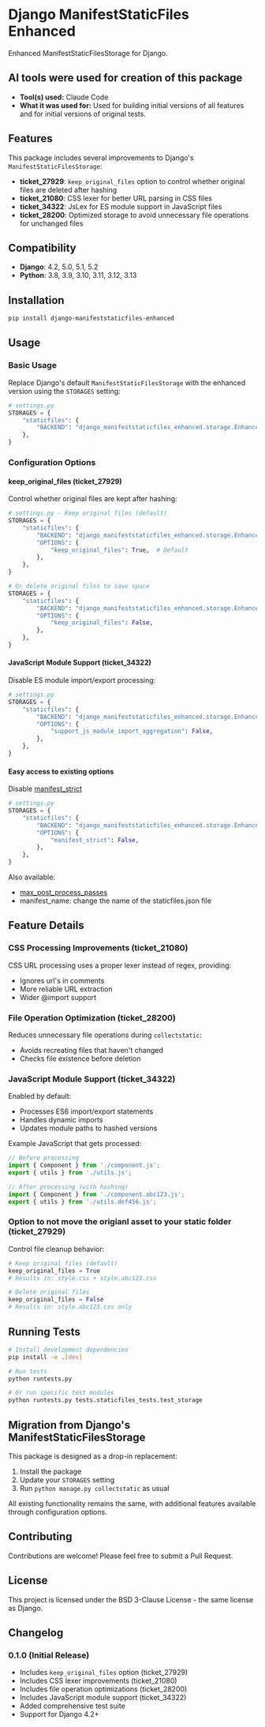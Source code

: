 # Django ManifestStaticFiles Enhanced

Enhanced ManifestStaticFilesStorage for Django.

## AI tools were used for creation of this package
- **Tool(s) used:** Claude Code
- **What it was used for:** Used for building initial versions of all features and for initial versions of original tests.

## Features

This package includes several improvements to Django's `ManifestStaticFilesStorage`:

- **ticket_27929**: `keep_original_files` option to control whether original files are deleted after hashing
- **ticket_21080**: CSS lexer for better URL parsing in CSS files
- **ticket_34322**: JsLex for ES module support in JavaScript files
- **ticket_28200**: Optimized storage to avoid unnecessary file operations for unchanged files

## Compatibility

- **Django**: 4.2, 5.0, 5.1, 5.2
- **Python**: 3.8, 3.9, 3.10, 3.11, 3.12, 3.13

## Installation

```bash
pip install django-manifeststaticfiles-enhanced
```

## Usage

### Basic Usage

Replace Django's default `ManifestStaticFilesStorage` with the enhanced version using the `STORAGES` setting:

```python
# settings.py
STORAGES = {
    "staticfiles": {
        "BACKEND": "django_manifeststaticfiles_enhanced.storage.EnhancedManifestStaticFilesStorage",
    },
}
```

### Configuration Options

#### keep_original_files (ticket_27929)

Control whether original files are kept after hashing:

```python
# settings.py - Keep original files (default)
STORAGES = {
    "staticfiles": {
        "BACKEND": "django_manifeststaticfiles_enhanced.storage.EnhancedManifestStaticFilesStorage",
        "OPTIONS": {
            "keep_original_files": True,  # Default
        },
    },
}

# Or delete original files to save space
STORAGES = {
    "staticfiles": {
        "BACKEND": "django_manifeststaticfiles_enhanced.storage.EnhancedManifestStaticFilesStorage",
        "OPTIONS": {
            "keep_original_files": False,
        },
    },
}
```

#### JavaScript Module Support (ticket_34322)

Disable ES module import/export processing:

```python
# settings.py
STORAGES = {
    "staticfiles": {
        "BACKEND": "django_manifeststaticfiles_enhanced.storage.EnhancedManifestStaticFilesStorage",
        "OPTIONS": {
            "support_js_module_import_aggregation": False,
        },
    },
}
```

#### Easy access to existing options
Disable [manifest_strict](https://docs.djangoproject.com/en/5.2/ref/contrib/staticfiles/#django.contrib.staticfiles.storage.ManifestStaticFilesStorage.manifest_strict)
```python
# settings.py
STORAGES = {
    "staticfiles": {
        "BACKEND": "django_manifeststaticfiles_enhanced.storage.EnhancedManifestStaticFilesStorage",
        "OPTIONS": {
            "manifest_strict": False,
        },
    },
}
```

Also available:
 - [max_post_process_passes](https://docs.djangoproject.com/en/5.2/ref/contrib/staticfiles/#django.contrib.staticfiles.storage.ManifestStaticFilesStorage.max_post_process_passes)
 - manifest_name: change the name of the staticfiles.json file

## Feature Details

### CSS Processing Improvements (ticket_21080)

CSS URL processing uses a proper lexer instead of regex, providing:

- Ignores url's in comments
- More reliable URL extraction
- Wider @import support

### File Operation Optimization (ticket_28200)

Reduces unnecessary file operations during `collectstatic`:

- Avoids recreating files that haven't changed
- Checks file existence before deletion

### JavaScript Module Support (ticket_34322)

Enabled by default:

- Processes ES6 import/export statements
- Handles dynamic imports
- Updates module paths to hashed versions

Example JavaScript that gets processed:

```javascript
// Before processing
import { Component } from './component.js';
export { utils } from './utils.js';

// After processing (with hashing)
import { Component } from './component.abc123.js';
export { utils } from './utils.def456.js';
```

### Option to not move the origianl asset to your static folder (ticket_27929)

Control file cleanup behavior:

```python
# Keep original files (default)
keep_original_files = True
# Results in: style.css + style.abc123.css

# Delete original files
keep_original_files = False  
# Results in: style.abc123.css only
```

## Running Tests

```bash
# Install development dependencies
pip install -e .[dev]

# Run tests
python runtests.py

# Or run specific test modules
python runtests.py tests.staticfiles_tests.test_storage
```

## Migration from Django's ManifestStaticFilesStorage

This package is designed as a drop-in replacement:

1. Install the package
2. Update your `STORAGES` setting
3. Run `python manage.py collectstatic` as usual

All existing functionality remains the same, with additional features available through configuration options.

## Contributing

Contributions are welcome! Please feel free to submit a Pull Request.

## License

This project is licensed under the BSD 3-Clause License - the same license as Django.

## Changelog

### 0.1.0 (Initial Release)

- Includes `keep_original_files` option (ticket_27929)
- Includes CSS lexer improvements (ticket_21080)
- Includes file operation optimizations (ticket_28200)
- Includes JavaScript module support (ticket_34322)
- Added comprehensive test suite
- Support for Django 4.2+
